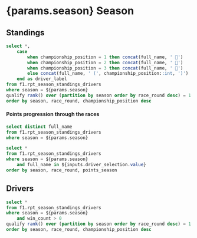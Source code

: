 # {params.season} Season

## Standings

```sql driver_standings
select *,
    case
        when championship_position = 1 then concat(full_name, ' 🥇')
        when championship_position = 2 then concat(full_name, ' 🥈')
        when championship_position = 3 then concat(full_name, ' 🥉')
        else concat(full_name, ' (', championship_position::int, ')')
    end as driver_label
from f1.rpt_season_standings_drivers
where season = ${params.season}
qualify rank() over (partition by season order by race_round desc) = 1
order by season, race_round, championship_position desc
```

<BarChart
    title="Drivers World Championships"
    subtitle="Points total for the {params.season} season"
    data={driver_standings}
    x=driver_label
    y=points_season
    swapXY=true
    labels=true
/>

####  Points progression through the races

```sql drivers
select distinct full_name
from f1.rpt_season_standings_drivers
where season = ${params.season}
```

<Dropdown
    data={drivers}
    name=driver_selection
    title="Drivers"
    multiple=true
    value=full_name
/>

```sql driver_standings_timeline
select *
from f1.rpt_season_standings_drivers
where season = ${params.season}
    and full_name in ${inputs.driver_selection.value}
order by season, race_round, points_season
```

<LineChart
    data={driver_standings_timeline}
    x=race_round
    xMin=1
    y=points_season
    series=full_name
/>

## Drivers

```sql driver_wins
select *
from f1.rpt_season_standings_drivers
where season = ${params.season}
    and win_count > 0
qualify rank() over (partition by season order by race_round desc) = 1
order by season, race_round, championship_position desc
```

<BarChart
    title="Races Wins per Driver"
    subtitle="Win count for the {params.season} season"
    data={driver_wins}
    x=full_name
    y=win_count
    swapXY=true
    labels=true
/>
